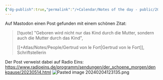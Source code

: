 ```yaml
---
{"dg-publish":true,"permalink":"/+Calendar/Notes of the day - public/2023-05-14 note of the day/","tags":["class/note"],"noteIcon":"","updated":"2024-02-18T10:19:38.706+01:00"}
---
```


Auf Mastodon einen Post gefunden mit einem schönen Zitat:

> [!quote]
> "Geboren wird nicht nur das Kind durch die Mutter, sondern auch die Mutter durch das Kind", 
> 
> [[+Atlas/Notes/People/Gertrud von le Fort\|Gertrud von le Fort]], Schriftstellerin 

Der Post verweist dabei auf Radio Eins: https://www.radioeins.de/programm/sendungen/der_schoene_morgen/denkpause/20230514.html
![Pasted image 20240204123135.png](/img/user/+Atlas/Tools/Images/Pasted%20image%2020240204123135.png)